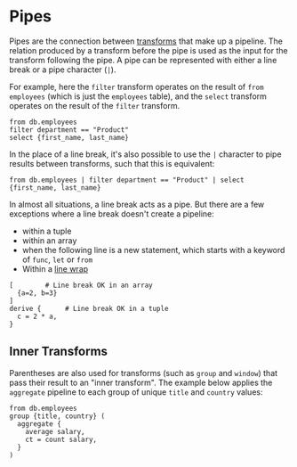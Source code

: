 # Pipes

Pipes are the connection between [transforms](../stdlib/transforms/) that make
up a pipeline. The relation produced by a transform before the pipe is used as
the input for the transform following the pipe. A pipe can be represented with
either a line break or a pipe character (`|`).

For example, here the `filter` transform operates on the result of
`from employees` (which is just the `employees` table), and the `select`
transform operates on the result of the `filter` transform.

```prql
from db.employees
filter department == "Product"
select {first_name, last_name}
```

In the place of a line break, it's also possible to use the `|` character to
pipe results between transforms, such that this is equivalent:

```prql
from db.employees | filter department == "Product" | select {first_name, last_name}
```

In almost all situations, a line break acts as a pipe. But there are a few
exceptions where a line break doesn't create a pipeline:

- within a tuple
- within an array
- when the following line is a new statement, which starts with a keyword of
  `func`, `let` or `from`
- Within a [line wrap](./operators.md#wrapping-lines)

```prql
[        # Line break OK in an array
  {a=2, b=3}
]
derive {      # Line break OK in a tuple
  c = 2 * a,
}
```

## Inner Transforms

<!-- TODO: I don't think this really fits here -->

Parentheses are also used for transforms (such as `group` and `window`) that
pass their result to an "inner transform". The example below applies the
`aggregate` pipeline to each group of unique `title` and `country` values:

```prql
from db.employees
group {title, country} (
  aggregate {
    average salary,
    ct = count salary,
  }
)
```
